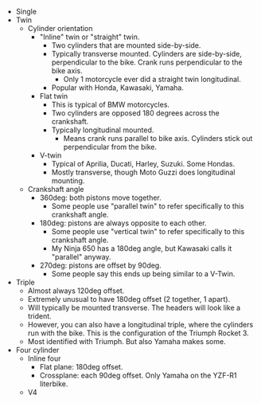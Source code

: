- Single
- Twin
  - Cylinder orientation
    - "Inline" twin or "straight" twin.
      - Two cylinders that are mounted side-by-side.
      - Typically transverse mounted. Cylinders are side-by-side,
        perpendicular to the bike. Crank runs perpendicular to the bike
        axis.
        - Only 1 motorcycle ever did a straight twin longitudinal.
      - Popular with Honda, Kawasaki, Yamaha.
    - Flat twin
      - This is typical of BMW motorcycles.
      - Two cylinders are opposed 180 degrees across the crankshaft.
      - Typically longitudinal mounted.
        - Means crank runs parallel to bike axis. Cylinders stick out
          perpendicular from the bike.
    - V-twin
      - Typical of Aprilia, Ducati, Harley, Suzuki. Some Hondas.
      - Mostly transverse, though Moto Guzzi does longitudinal mounting.
  - Crankshaft angle
    - 360deg: both pistons move together.
      - Some people use "parallel twin" to refer specifically to this
        crankshaft angle.
    - 180deg: pistons are always opposite to each other.
      - Some people use "vertical twin" to refer specifically to this
        crankshaft angle.
      - My Ninja 650 has a 180deg angle, but Kawasaki calls it
        "parallel" anyway.
    - 270deg: pistons are offset by 90deg.
      - Some people say this ends up being similar to a V-Twin.
- Triple
  - Almost always 120deg offset.
  - Extremely unusual to have 180deg offset (2 together, 1 apart).
  - Will typically be mounted transverse. The headers will look like a
    trident.
  - However, you can also have a longitudinal triple, where the
    cylinders run with the bike. This is the configuration of the
    Triumph Rocket 3.
  - Most identified with Triumph. But also Yamaha makes some.
- Four cylinder
  - Inline four
    - Flat plane: 180deg offset.
    - Crossplane: each 90deg offset. Only Yamaha on the YZF-R1
      literbike.
  - V4
